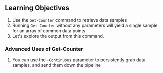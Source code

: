 ## Learning Objectives

1. Use the `Get-Counter` command to retrieve data samples
1. Running `Get-Counter` without any parameters will yield a single sample for an array of common data points
1. Let's explore the output from this command.

### Advanced Uses of Get-Counter

1. You can use the `-Continuous` parameter to persistently grab data samples, and send them down the pipeline
